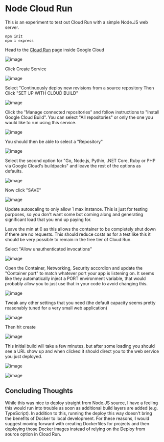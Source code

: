 # Node Cloud Run

This is an experiment to test out Cloud Run with a simple Node.JS web server.

```
npm init
npm i express
```

Head to the [Cloud Run](https://console.cloud.google.com/run) page inside Google Cloud

![image](https://user-images.githubusercontent.com/1812989/212382487-ea048bc4-d78b-43ec-a1a0-75b588592d0c.png)

Click Create Service

![image](https://user-images.githubusercontent.com/1812989/212382524-6223c016-562c-47bf-a9bc-287dcc554513.png)

Select "Continuously deploy new revisions from a source repository
Then Click "SET UP WITH CLOUD BUILD"

![image](https://user-images.githubusercontent.com/1812989/212382683-a82bf6c4-7bec-4ae6-910e-31d8e7673caa.png)

Click the "Manage connected repositories" and follow instructions to "Install Google Cloud Build".  You can select "All repositories" or only the one you would like to run using this service.

![image](https://user-images.githubusercontent.com/1812989/212382821-4a795584-d7d3-4968-98a9-1ffc971c9d68.png)

You should then be able to select a "Repository"

![image](https://user-images.githubusercontent.com/1812989/212383086-e98be4b1-b1c8-4155-bef0-d861500673c7.png)

Select the second option for "Go, Node.js, Pythin, .NET Core, Ruby or PHP via Google Cloud's buildpacks" and leave the rest of the options as defaults.

![image](https://user-images.githubusercontent.com/1812989/212383201-f98de4d0-d451-4eb9-90f7-1e93607acac5.png)

Now click "SAVE"

![image](https://user-images.githubusercontent.com/1812989/212383768-d8399189-4b1b-4f2c-bc7c-517c41aea314.png)

Update autoscaling to only allow 1 max instance.  This is just for testing purposes, so you don't want some bot coming along and generating significant load that you end up paying for.

Leave the min at 0 as this allows the container to be completely shut down if there are no requests.  This should reduce costs as for a test like this it should be very possible to remain in the free tier of Cloud Run.

Select "Allow unauthenticated invocations"

![image](https://user-images.githubusercontent.com/1812989/212384861-d5fa6c61-5b0b-4b7b-81a1-820416045b40.png)

Open the Container, Networking, Security accordion and update the "Container port" to match whatever port your app is listening on.  It seems like they automatically inject a PORT environment variable, that would probably allow you to just use that in your code to avoid changing this.

![image](https://user-images.githubusercontent.com/1812989/212385156-d0ceee39-98ed-4051-acc6-650c90413bf6.png)

Tweak any other settings that you need (the default capacity seems pretty reasonably tuned for a very small web application)

![image](https://user-images.githubusercontent.com/1812989/212385316-59a7b904-db0a-47f1-8d6f-19b1ca1e5456.png)

Then hit create

![image](https://user-images.githubusercontent.com/1812989/212385400-708a1e97-cedc-4886-8e49-cddf413b308a.png)

This initial build will take a few minutes, but after some loading you should see a URL show up and when clicked it should direct you to the web service you just deployed.

![image](https://user-images.githubusercontent.com/1812989/212385629-c1b68764-4996-410e-adc7-3b209565fd6d.png)

![image](https://user-images.githubusercontent.com/1812989/212385664-2acd7f3d-abdb-441f-8b50-832b3a15bee7.png)

## Concluding Thoughts

While this was nice to deploy straight from Node.JS source, I have a feeling this would run into trouble as soon as additional build layers are added (e.g. TypeScript).  In addition to this, running the deploy this way doesn't bring the benefits of Docker to local development.  For these reasons, I would suggest moving forward with creating Dockerfiles for projects and then deploying those Docker images instead of relying on the Deploy from source option in Cloud Run.
